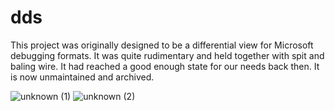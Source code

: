 # dds

This project was originally designed to be a differential view for Microsoft debugging formats. It was quite rudimentary and held together with spit and baling wire. It had reached a good enough state for our needs back then. It is now unmaintained and archived.

![unknown (1)](https://user-images.githubusercontent.com/91024200/188687835-0c519c24-f045-443c-867a-8d616deafdc6.png)
![unknown (2)](https://user-images.githubusercontent.com/91024200/188688019-7e12f8f2-d690-4610-a80b-c6c35a24ba22.png)
